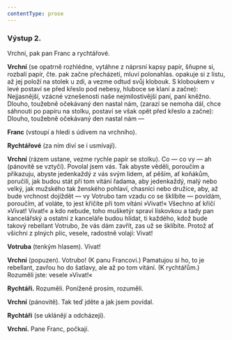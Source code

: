 ```yaml
---
contentType: prose
---
```


### Výstup 2.

Vrchní, pak pan Franc a rychtářové.

**Vrchní** (se opatrně rozhlédne, vytáhne z náprsní kapsy papír, šňupne si, rozbalí papír, čte. pak začne přecházeti, mluví polonahlas. opakuje si z listu, až jej položí na stolek u zdi, a vezme odtud svůj klobouk. S kloboukem v levé postaví se před křeslo pod nebesy, hluboce se klaní a začne): Nejjasnější, vzácné vznešenosti naše nejmilostivější paní, paní kněžno. Dlouho, toužebně očekávaný den nastal nám, (zarazí se nemoha dál, chce sáhnouti po papíru na stolku, postaví se však opět před křeslo a začne): Dlouho, toužebně očekávaný den nastal nám —

**Franc** (vstoupí a hledí s údivem na vrchního).

**Rychtářové** (za ním diví se i usmívají).

**Vrchní** (rázem ustane, vezme rychle papír se stolku). Co — co vy — ah (pánovitě se vztyčí). Povolal jsem vás. Tak abyste věděli, poroučím a přikazuju, abyste jedenkaždý z vás svým lidem, ať pěším, ať koňákům, poručili, jak budou stát při tom vítání řadama, aby jedenkaždý, malý nebo velký, jak mužského tak ženského pohlaví, chasníci nebo družice, aby, až bude vrchnost dojíždět — vy Votrubo tam vzadu co se šklíbíte — povídám, poroučím, ať voláte, to jest křičíte při tom vítání »Vivat!« Všechno ať křičí »Vivat! Vivat!« a kdo nebude, toho mušketýr spraví lískovkou a tady pan kancelářský a ostatní z kanceláře budou hlídat, ti každého, kdož bude takový rebellant Votrubo, že vás dám zavřít, zas už se šklíbíte. Protož ať všichni z plných plic, vesele, radostně volají: Vivat!

**Votruba** (tenkým hlasem). Vivat!

**Vrchní** (popuzen). Votrubo! (K panu Francovi.) Pamatujou si ho, to je rebellant, zavřou ho do šatlavy, ale až po tom vítání. (K rychtářům.) Rozuměli jste: vesele »Vivat!«

**Rychtáři.** Rozuměli. Poníženě prosím, rozuměli.

**Vrchní** (pánovitě). Tak teď jděte a jak jsem povídal.

**Rychtáři** (se uklánějí a odcházejí).

**Vrchní.** Pane Franc, počkají.
